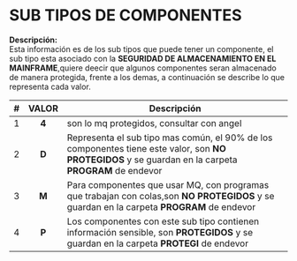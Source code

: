 # SUB TIPOS DE COMPONENTES 
**Descripción:**  
Esta información es de los sub tipos que puede tener un componente, el sub tipo esta asociado con la **SEGURIDAD DE ALMACENAMIENTO EN EL MAINFRAME**,quiere deecir que algunos componentes seran almacenado de manera protegida, frente a los demas, a continuación se describe lo que representa cada valor.

| # | VALOR | Descripción              |
|---|:-------:|--------------------------|
| 1 | **4** | son lo mq protegidos, consultar con angel    |
| 2 | **D** | Representa el sub tipo mas común, el 90% de los componentes tiene este valor, son **NO PROTEGIDOS** y se guardan en la carpeta **PROGRAM** de endevor|
| 3 | **M** | Para componentes que usar MQ, con programas que trabajan con colas,son **NO PROTEGIDOS** y se guardan en la carpeta **PROGRAM** de endevor|
| 4 | **P** | Los componentes con este sub tipo contienen información sensible, son **PROTEGIDOS** y se guardan en la carpeta **PROTEGI** de endevor|
